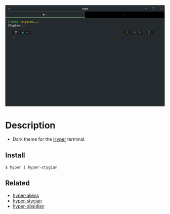 <div align="center">
  <img src="media/screenshot.png" alt="Hyper Stygian">
</div>

# Description

- Dark theme for the [Hyper](https://hyper.is) terminal.

## Install

```bash
$ hyper i hyper-stygian
```

## Related

- [hyper-aliens](https://github.com/p741633/hyper-aliens)
- [hyper-stygian](https://github.com/p741633/hyper-stygian)
- [hyper-obsidian](https://github.com/p741633/hyper-obsidian)
